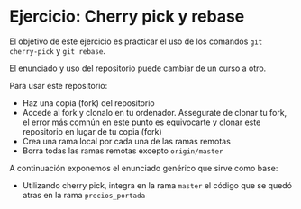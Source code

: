 # Ejercicio: Cherry pick y rebase

El objetivo de este ejercicio es practicar el uso de los comandos `git cherry-pick` y `git rebase`.

El enunciado y uso del repositorio puede cambiar de un curso a otro. 

Para usar este repositorio:

* Haz una copia (fork) del repositorio
* Accede al fork y clonalo en tu ordenador. Assegurate de clonar tu fork, el error más comnún en este punto es equivocarte y clonar este repositorio en lugar de tu copia (fork)
* Crea una rama local por cada una de las ramas remotas
* Borra todas las ramas remotas excepto `origin/master`

A continuación exponemos el enunciado genérico que sirve como base:

* Utilizando cherry pick, integra en la rama `master` el código que se quedó atras en la rama `precios_portada`
